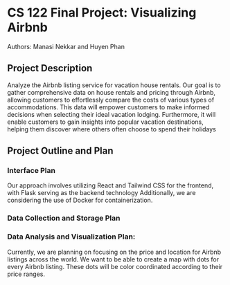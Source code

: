 # CS 122 Final Project: Visualizing Airbnb

Authors: Manasi Nekkar and Huyen Phan

## Project Description
Analyze the Airbnb listing service for vacation house rentals. Our goal is to gather comprehensive data on house rentals and pricing through Airbnb, allowing customers to effortlessly compare the costs of various types of accommodations. This data will empower customers to make informed decisions when selecting their ideal vacation lodging. Furthermore, it will enable customers to gain insights into popular vacation destinations, helping them discover where others often choose to spend their holidays


## Project Outline and Plan
### Interface Plan
Our approach involves utilizing React and Tailwind CSS for the frontend, with Flask serving as the backend technology
Additionally, we are considering the use of Docker for containerization.


### Data Collection and Storage Plan

### Data Analysis and Visualization Plan: 
Currently, we are planning on focusing on the price and location for Airbnb listings across the world. We want to be able to create a map with dots for every Airbnb listing. These dots will be color coordinated according to their price ranges. 

